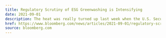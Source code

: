 ```yaml
---
title: Regulatory Scrutiny of ESG Greenwashing is Intensifying
date: 2021-09-01
description: The heat was really turned up last week when the U.S. Securities and Exchange Commission and BaFin, Germany’s financial regulator, initiated a probe into allegations that Deutsche Bank AG’s DWS Group asset-management arm has been misstating the environmental—and possibly the social—credentials of some of its ESG-labeled investment products. Regulators have signaled the review is at an early stage, and DWS has rejected claims it overstated ESG assets.
href: https://www.bloomberg.com/news/articles/2021-09-01/regulatory-scrutiny-of-esg-greenwashing-is-intensifying
source: bloomberg.com
---
```


